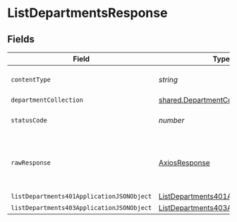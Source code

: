 # ListDepartmentsResponse


## Fields

| Field                                                                                             | Type                                                                                              | Required                                                                                          | Description                                                                                       |
| ------------------------------------------------------------------------------------------------- | ------------------------------------------------------------------------------------------------- | ------------------------------------------------------------------------------------------------- | ------------------------------------------------------------------------------------------------- |
| `contentType`                                                                                     | *string*                                                                                          | :heavy_check_mark:                                                                                | HTTP response content type for this operation                                                     |
| `departmentCollection`                                                                            | [shared.DepartmentCollection](../../models/shared/departmentcollection.md)                        | :heavy_minus_sign:                                                                                | OK                                                                                                |
| `statusCode`                                                                                      | *number*                                                                                          | :heavy_check_mark:                                                                                | HTTP response status code for this operation                                                      |
| `rawResponse`                                                                                     | [AxiosResponse](https://axios-http.com/docs/res_schema)                                           | :heavy_minus_sign:                                                                                | Raw HTTP response; suitable for custom response parsing                                           |
| `listDepartments401ApplicationJSONObject`                                                         | [ListDepartments401ApplicationJSON](../../models/operations/listdepartments401applicationjson.md) | :heavy_minus_sign:                                                                                | Unauthenticated                                                                                   |
| `listDepartments403ApplicationJSONObject`                                                         | [ListDepartments403ApplicationJSON](../../models/operations/listdepartments403applicationjson.md) | :heavy_minus_sign:                                                                                | Forbidden                                                                                         |
